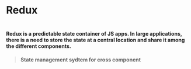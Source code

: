 <h1> Redux <h1>

<h4> Redux is a predictable state container of JS apps. In large applications, there is a need to store the state at a central location and share it among the different components. <h4>
  
> State management sydtem for cross component
